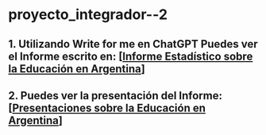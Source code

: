 # proyecto_integrador--2
## 1. Utilizando Write for me en ChatGPT Puedes ver el Informe escrito en: [[Informe Estadístico sobre la Educación en Argentina](https://chatgpt.com/share/674a154d-5b54-8003-b736-2043afda7baa)]
## 2. Puedes ver la presentación del Informe: [[Presentaciones sobre la Educación en Argentina](https://gamma.app/docs/Informe-sobre-Educacion-en-Argentina-t1k2xci7h73g2vz)]

